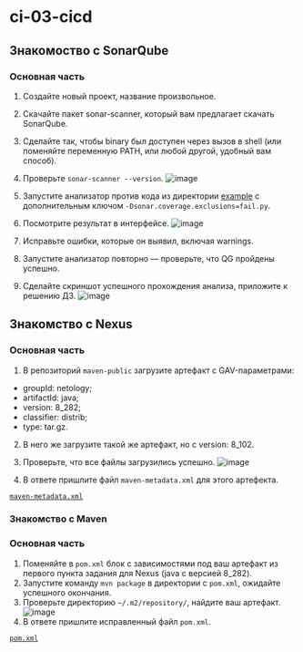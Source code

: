 # ci-03-cicd
## Знакомоство с SonarQube

### Основная часть

1. Создайте новый проект, название произвольное.
2. Скачайте пакет sonar-scanner, который вам предлагает скачать SonarQube.
3. Сделайте так, чтобы binary был доступен через вызов в shell (или поменяйте переменную PATH, или любой другой, удобный вам способ).
4. Проверьте `sonar-scanner --version`.
![image](https://user-images.githubusercontent.com/108946489/224488599-e5fc06d2-69b0-4e35-8850-073d9d5495d9.png)

5. Запустите анализатор против кода из директории [example](./example) с дополнительным ключом `-Dsonar.coverage.exclusions=fail.py`.
6. Посмотрите результат в интерфейсе.
![image](https://user-images.githubusercontent.com/108946489/224488625-c6204cdc-166b-4eca-937e-79f561bcd33e.png)
7. Исправьте ошибки, которые он выявил, включая warnings.
8. Запустите анализатор повторно — проверьте, что QG пройдены успешно.
9. Сделайте скриншот успешного прохождения анализа, приложите к решению ДЗ.
![image](https://user-images.githubusercontent.com/108946489/224488656-c8de7f91-9799-4b6f-94e3-defaae2ba2ed.png)

## Знакомство с Nexus

### Основная часть

1. В репозиторий `maven-public` загрузите артефакт с GAV-параметрами:

 *    groupId: netology;
 *    artifactId: java;
 *    version: 8_282;
 *    classifier: distrib;
 *    type: tar.gz.
   
2. В него же загрузите такой же артефакт, но с version: 8_102.
3. Проверьте, что все файлы загрузились успешно.
![image](https://user-images.githubusercontent.com/108946489/224491596-9e5d2d44-7f39-4522-8823-2b5d0e3f9e6a.png)

4. В ответе пришлите файл `maven-metadata.xml` для этого артефекта.

<a href='https://raw.githubusercontent.com/askarpoff/ci-03-cicd-/main/maven-metadata.xml'>`maven-metadata.xml`</a>

### Знакомство с Maven

### Основная часть

1. Поменяйте в `pom.xml` блок с зависимостями под ваш артефакт из первого пункта задания для Nexus (java с версией 8_282).
2. Запустите команду `mvn package` в директории с `pom.xml`, ожидайте успешного окончания.
3. Проверьте директорию `~/.m2/repository/`, найдите ваш артефакт.
![image](https://user-images.githubusercontent.com/108946489/224494100-3dc92ebf-6b00-4dde-86ca-d80250255055.png)
4. В ответе пришлите исправленный файл `pom.xml`.

<a href='https://raw.githubusercontent.com/askarpoff/ci-03-cicd-/main/mvn/pom.xml'>`pom.xml`</a>

